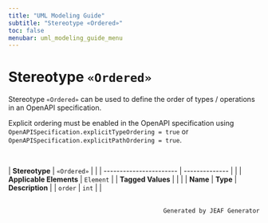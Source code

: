 ```yaml
---
title: "UML Modeling Guide"
subtitle: "Stereotype «Ordered»"
toc: false
menubar: uml_modeling_guide_menu
---
```


# Stereotype `«Ordered»`
Stereotype `«Ordered»` can be used to define the order of types / operations in an OpenAPI specification. 

Explicit ordering must be enabled in the OpenAPI specification using `OpenAPISpecification.explicitTypeOrdering = true` or `OpenAPISpecification.explicitPathOrdering = true`.

<br>

| **Stereotype**          | `«Ordered»` | |
| ----------------------- | -------------- | |
| **Applicable Elements** | `Element`        |
| **Tagged Values**       |                       |                                                                                                                                                                                                          |
| **Name**                | **Type**              | **Description**                                                                                                                                                                                          |
| `order`   | `int` |  |



<br>

<div style="text-align: right"><code>Generated by JEAF Generator</code></div>

    